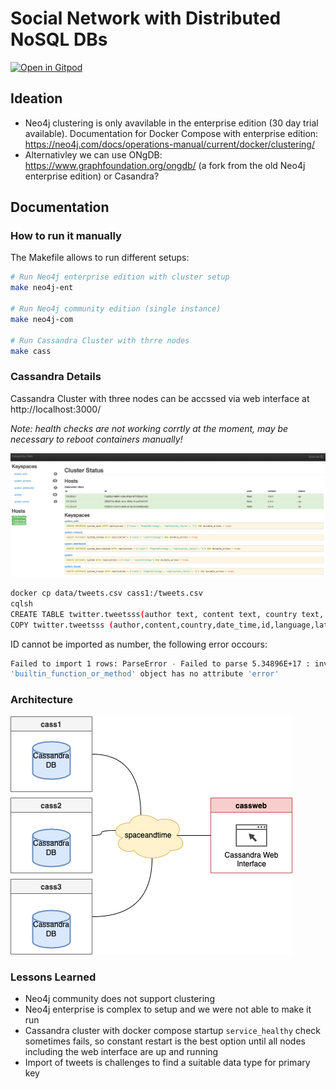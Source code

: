 # Social Network with Distributed NoSQL DBs

[![Open in Gitpod](https://gitpod.io/button/open-in-gitpod.svg)](https://gitpod.io/#https://github.com/Miracle-Fruit/distributed-nosqldb)

## Ideation

* Neo4j clustering is only avavilable in the enterprise edition (30 day trial available). Documentation for Docker Compose with enterprise edition: https://neo4j.com/docs/operations-manual/current/docker/clustering/
* Alternativley we can use ONgDB: https://www.graphfoundation.org/ongdb/ (a fork from the old Neo4j enterprise edition) or Casandra?

## Documentation

### How to run it manually

The Makefile allows to run different setups:

```bash
# Run Neo4j enterprise edition with cluster setup
make neo4j-ent

# Run Neo4j community edition (single instance)
make neo4j-com

# Run Cassandra Cluster with thrre nodes
make cass

```

### Cassandra Details

Cassandra Cluster with three nodes can be accssed via web interface at http://localhost:3000/

*Note: health checks are not working corrtly at the moment, may be necessary to reboot containers manually!*

![](cassandra-web.png)

```bash
docker cp data/tweets.csv cass1:/tweets.csv
cqlsh
CREATE TABLE twitter.tweetsss(author text, content text, country text, date_time text, id bigint PRIMARY KEY, language text, latitude text, longitude text, number_of_likes text, number_of_shares text);
COPY twitter.tweetsss (author,content,country,date_time,id,language,latitude,longitude,number_of_likes,number_of_shares) FROM 'tweets.csv' WITH DELIMITER=',' AND HEADER=TRUE;
```

ID cannot be imported as number, the following error occours:

```bash
Failed to import 1 rows: ParseError - Failed to parse 5.34896E+17 : invalid literal for int() with base 10: '5.34896E+17',  given up without retries
'builtin_function_or_method' object has no attribute 'error'
```

### Architecture

![](architecture.png)

### Lessons Learned

* Neo4j community does not support clustering
* Neo4j enterprise is complex to setup and we were not able to make it run
* Cassandra cluster with docker compose startup `service_healthy` check sometimes fails, so constant restart is the best option until all nodes including the web interface are up and running
* Import of tweets is challenges to find a suitable data type for primary key